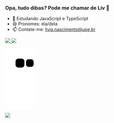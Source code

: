 ### Opa, tudo dibas? Pode me chamar de Liv 🌙

- 🌱 Estudando JavaScript e TypeScript
- 😄 Pronomes: ela/dela
- 📫 Contate-me: livia.nascimento@upe.br

<div>
  <a href="https://github.com/livnascimento">
    <img width="49%" src="https://github-readme-stats.vercel.app/api?username=livnascimento&show_icons=true&theme=tokyonight&hide_border=true&include_all_commits=true&count_private=true">
  </a>
  <a href="http://www.github.com/livnascimento">
    <img width="49%"  src="https://github-readme-streak-stats.herokuapp.com/?user=livnascimento&theme=tokyonight&hide_border=true">
  </a>
  
  ![Snake animation](https://github.com/livnascimento/livnascimento/blob/output/github-contribution-grid-snake.svg)
  
  <a href="https://github.com/livnascimento">
   <img width="49%" src="https://github-readme-stats.vercel.app/api/top-langs/?username=livnascimento&layout=compact&theme=tokyonight&hide_border=true&langs_count=16">
  </a> 
</div>
